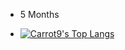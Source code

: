 - 5 Months

- [![Carrot9's Top Langs](https://github-readme-stats.vercel.app/api/top-langs/?username=Carrot-9&layout=pie&theme=tokyonight&langs_count=20&hide=SCSS)](https://github.com/Carrot-9/github-readme-stats)
